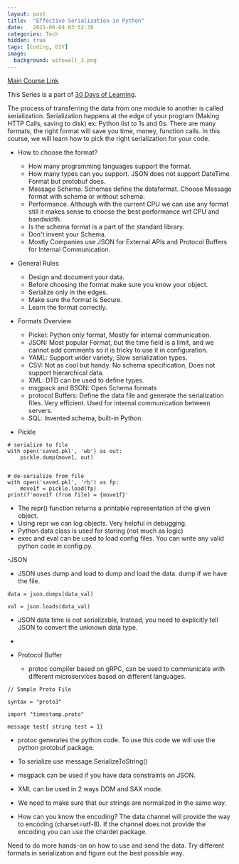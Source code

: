 ```yaml
---
layout: post
title:  "Effective Serialization in Python"
date:   2021-06-04 03:52:38
categories: Tech
hidden: true
tags: [Coding, DIY]
image:
  background: witewall_3.png
---
```


[Main Course Link](https://www.linkedin.com/learning/effective-serialization-with-python)

This Series is a part of [30 Days of Learning](https://www.notion.so/yogeshpandey/June-30-Days-of-Learning-65a60adfdd504eb2b989649fef13e6d2).


The process of transferring the data from one module to another is called serialization. Serialization happens at the edge of your program (Making HTTP Calls, saving to disk) ex: Python list to 1s and 0s. There are many formats, the right format will save you time, money, function calls. In this course, we will learn how to pick the right serialization for your code.


- How to choose the format? 
  
  - How many programming languages support the format.
  - How many types can you support. JSON does not support DateTime Format but protobuf does. 
  - Message Schema. Schemas define the dataformat. Choose Message format with schema or without schema. 
  - Performance. Although with the current CPU we can use any format still it makes sense to choose the best performance wrt CPU and bandwidth.
  - Is the schema format is a part of the standard library. 
  - Don't invent your Schema.
  - Mostly Companies use JSON for External APIs and Protocol Buffers for Internal Communication. 

- General Rules
  
  - Design and document your data. 
  - Before choosing the format make sure you know your object.
  - Serialize only in the edges.
  - Make sure the format is Secure. 
  - Learn the format correctly. 

- Formats Overview
  
  - Pickel: Python only format, Mostly for internal communication. 
  - JSON: Most popular Format, but the time field is a limit, and we cannot add comments so it is tricky to use it in configuration. 
  - YAML: Support wider variety, Slow serialization types.
  - CSV: Not as cool but handy. No schema specification, Does not support hierarchical data.
  - XML: DTD can be used to define types. 
  - msgpack and BSON: Open Schema formats
  - protocol Buffers: Define the data file and generate the serialization files. Very efficient. Used for internal communication between servers.
  - SQL: Invented schema, built-in Python.

- Pickle

```
# serialize to file
with open('saved.pkl', 'wb') as out:
    pickle.dump(move1, out)


# de-serialize from file
with open('saved.pkl', 'rb') as fp:
    move1f = pickle.load(fp)
print(f'move1f (from file) = {move1f}'

```

  - The repr() function returns a printable representation of the given object.
  - Using repr we can log objects. Very helpful in debugging.
  - Python data class is used for storing (not much as logic)
  - exec and eval can be used to load config files. You can write any valid python code in config.py.


-JSON

  - JSON uses dump and load to dump and load the data. dump if we have the file.

```
data = json.dumps(data_val)

val = json.loads(data_val)

```
  - JSON data time is not serializable, Instead, you need to explicitly tell JSON to convert the unknown data type.
  - 

- Protocol Buffer

  - protoc compiler based on gRPC, can be used to communicate with different microservices based on different languages. 

```
// Sample Proto File

syntax = "proto3"

import "timestamp.proto"

message test{ string test = 1}

```

  - protoc generates the python code. To use this code we will use the python protobuf package.
  - To serialize use message.SerializeToString()

- msgpack can be used if you have data constraints on JSON.

- XML can be used in 2 ways DOM and SAX mode. 

- We need to make sure that our strings are normalized in the same way.

- How can you know the encoding? The data channel will provide the way to encoding (charset=utf-8). If the channel does not provide the encoding you can use the chardet package. 

Need to do more hands-on on how to use and send the data. Try different formats in serialization and figure out the best possible way. 